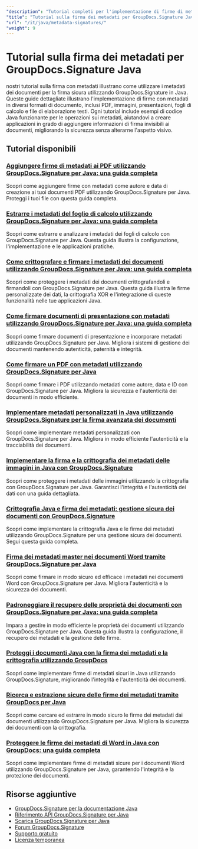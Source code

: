 ```yaml
---
"description": "Tutorial completi per l'implementazione di firme di metadati nascosti in vari formati di documenti utilizzando GroupDocs.Signature per Java."
"title": "Tutorial sulla firma dei metadati per GroupDocs.Signature Java"
"url": "/it/java/metadata-signatures/"
"weight": 9
---
```


# Tutorial sulla firma dei metadati per GroupDocs.Signature Java

nostri tutorial sulla firma con metadati illustrano come utilizzare i metadati dei documenti per la firma sicura utilizzando GroupDocs.Signature in Java. Queste guide dettagliate illustrano l'implementazione di firme con metadati in diversi formati di documento, inclusi PDF, immagini, presentazioni, fogli di calcolo e file di elaborazione testi. Ogni tutorial include esempi di codice Java funzionante per le operazioni sui metadati, aiutandovi a creare applicazioni in grado di aggiungere informazioni di firma invisibili ai documenti, migliorando la sicurezza senza alterarne l'aspetto visivo.

## Tutorial disponibili

### [Aggiungere firme di metadati ai PDF utilizzando GroupDocs.Signature per Java: una guida completa](./groupdocs-signature-java-add-metadata-to-pdfs/)
Scopri come aggiungere firme con metadati come autore e data di creazione ai tuoi documenti PDF utilizzando GroupDocs.Signature per Java. Proteggi i tuoi file con questa guida completa.

### [Estrarre i metadati del foglio di calcolo utilizzando GroupDocs.Signature per Java: una guida completa](./extract-spreadsheet-metadata-groupdocs-signature-java/)
Scopri come estrarre e analizzare i metadati dei fogli di calcolo con GroupDocs.Signature per Java. Questa guida illustra la configurazione, l'implementazione e le applicazioni pratiche.

### [Come crittografare e firmare i metadati dei documenti utilizzando GroupDocs.Signature per Java: una guida completa](./encrypt-sign-metadata-groupdocs-java/)
Scopri come proteggere i metadati dei documenti crittografandoli e firmandoli con GroupDocs.Signature per Java. Questa guida illustra le firme personalizzate dei dati, la crittografia XOR e l'integrazione di queste funzionalità nelle tue applicazioni Java.

### [Come firmare documenti di presentazione con metadati utilizzando GroupDocs.Signature per Java: una guida completa](./groupdocs-signature-java-sign-presentation-metadata/)
Scopri come firmare documenti di presentazione e incorporare metadati utilizzando GroupDocs.Signature per Java. Migliora i sistemi di gestione dei documenti mantenendo autenticità, paternità e integrità.

### [Come firmare un PDF con metadati utilizzando GroupDocs.Signature per Java](./sign-pdf-metadata-groupdocs-signature-java/)
Scopri come firmare i PDF utilizzando metadati come autore, data e ID con GroupDocs.Signature per Java. Migliora la sicurezza e l'autenticità dei documenti in modo efficiente.

### [Implementare metadati personalizzati in Java utilizzando GroupDocs.Signature per la firma avanzata dei documenti](./implement-custom-metadata-java-groupdocs-signature/)
Scopri come implementare metadati personalizzati con GroupDocs.Signature per Java. Migliora in modo efficiente l'autenticità e la tracciabilità dei documenti.

### [Implementare la firma e la crittografia dei metadati delle immagini in Java con GroupDocs.Signature](./groupdocs-signature-java-image-metadata-encryption/)
Scopri come proteggere i metadati delle immagini utilizzando la crittografia con GroupDocs.Signature per Java. Garantisci l'integrità e l'autenticità dei dati con una guida dettagliata.

### [Crittografia Java e firma dei metadati: gestione sicura dei documenti con GroupDocs.Signature](./java-encryption-metadata-signature-groupdocs-signature/)
Scopri come implementare la crittografia Java e le firme dei metadati utilizzando GroupDocs.Signature per una gestione sicura dei documenti. Segui questa guida completa.

### [Firma dei metadati master nei documenti Word tramite GroupDocs.Signature per Java](./master-metadata-signing-word-docs-groupdocs-signature-java/)
Scopri come firmare in modo sicuro ed efficace i metadati nei documenti Word con GroupDocs.Signature per Java. Migliora l'autenticità e la sicurezza dei documenti.

### [Padroneggiare il recupero delle proprietà dei documenti con GroupDocs.Signature per Java: una guida completa](./groupdocs-signature-java-document-properties-tutorial/)
Impara a gestire in modo efficiente le proprietà dei documenti utilizzando GroupDocs.Signature per Java. Questa guida illustra la configurazione, il recupero dei metadati e la gestione delle firme.

### [Proteggi i documenti Java con la firma dei metadati e la crittografia utilizzando GroupDocs](./java-metadata-signature-encryption-groupdocs/)
Scopri come implementare firme di metadati sicuri in Java utilizzando GroupDocs.Signature, migliorando l'integrità e l'autenticità dei documenti.

### [Ricerca e estrazione sicure delle firme dei metadati tramite GroupDocs per Java](./groupdocs-signature-secure-metadata-search-java/)
Scopri come cercare ed estrarre in modo sicuro le firme dei metadati dai documenti utilizzando GroupDocs.Signature per Java. Migliora la sicurezza dei documenti con la crittografia.

### [Proteggere le firme dei metadati di Word in Java con GroupDocs: una guida completa](./secure-word-metadata-signatures-java-groupdocs/)
Scopri come implementare firme di metadati sicure per i documenti Word utilizzando GroupDocs.Signature per Java, garantendo l'integrità e la protezione dei documenti.

## Risorse aggiuntive

- [GroupDocs.Signature per la documentazione Java](https://docs.groupdocs.com/signature/java/)
- [Riferimento API GroupDocs.Signature per Java](https://reference.groupdocs.com/signature/java/)
- [Scarica GroupDocs.Signature per Java](https://releases.groupdocs.com/signature/java/)
- [Forum GroupDocs.Signature](https://forum.groupdocs.com/c/signature)
- [Supporto gratuito](https://forum.groupdocs.com/)
- [Licenza temporanea](https://purchase.groupdocs.com/temporary-license/)